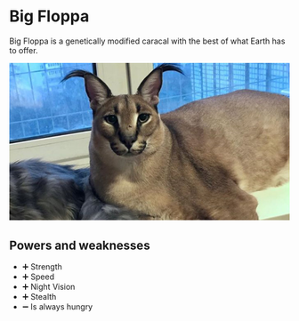 # Big Floppa

Big Floppa is a genetically modified caracal with the best of what Earth has to offer.

![hero picture](./../images/BigFloppa.jpg)

## Powers and weaknesses

- ➕ Strength
- ➕ Speed
- ➕ Night Vision
- ➕ Stealth
- ➖ Is always hungry